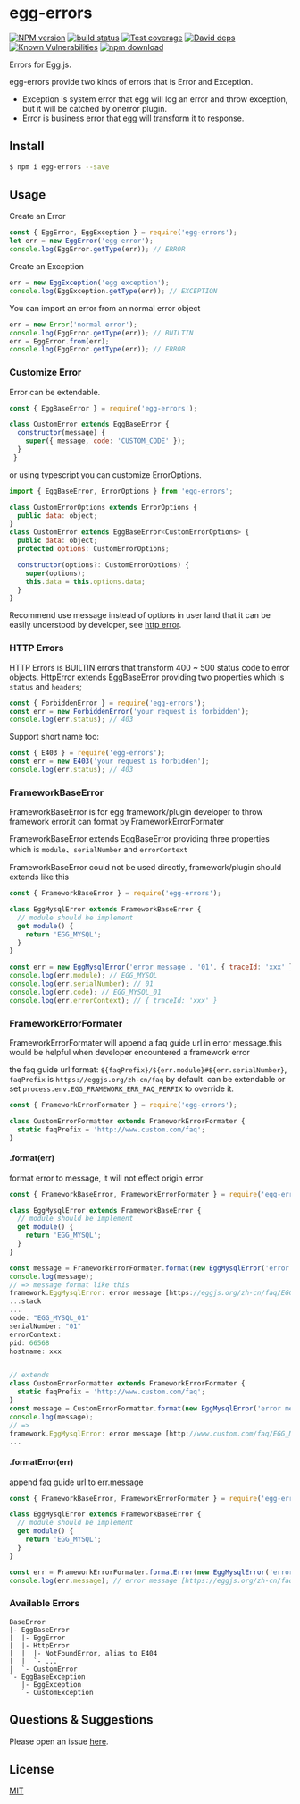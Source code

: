 # egg-errors
[![NPM version][npm-image]][npm-url]
[![build status][travis-image]][travis-url]
[![Test coverage][codecov-image]][codecov-url]
[![David deps][david-image]][david-url]
[![Known Vulnerabilities][snyk-image]][snyk-url]
[![npm download][download-image]][download-url]

[npm-image]: https://img.shields.io/npm/v/egg-errors.svg?style=flat-square
[npm-url]: https://npmjs.org/package/egg-errors
[travis-image]: https://img.shields.io/travis/eggjs/egg-errors.svg?style=flat-square
[travis-url]: https://travis-ci.org/eggjs/egg-errors
[codecov-image]: https://codecov.io/gh/eggjs/egg-errors/branch/master/graph/badge.svg
[codecov-url]: https://codecov.io/gh/eggjs/egg-errors
[david-image]: https://img.shields.io/david/eggjs/egg-errors.svg?style=flat-square
[david-url]: https://david-dm.org/eggjs/egg-errors
[snyk-image]: https://snyk.io/test/npm/egg-errors/badge.svg?style=flat-square
[snyk-url]: https://snyk.io/test/npm/egg-errors
[download-image]: https://img.shields.io/npm/dm/egg-errors.svg?style=flat-square
[download-url]: https://npmjs.org/package/egg-errors

Errors for Egg.js.

egg-errors provide two kinds of errors that is Error and Exception.

- Exception is system error that egg will log an error and throw exception, but it will be catched by onerror plugin.
- Error is business error that egg will transform it to response.

## Install

```bash
$ npm i egg-errors --save
```

## Usage

Create an Error

```js
const { EggError, EggException } = require('egg-errors');
let err = new EggError('egg error');
console.log(EggError.getType(err)); // ERROR
```

Create an Exception

```js
err = new EggException('egg exception');
console.log(EggException.getType(err)); // EXCEPTION
```

You can import an error from an normal error object

```js
err = new Error('normal error');
console.log(EggError.getType(err)); // BUILTIN
err = EggError.from(err);
console.log(EggError.getType(err)); // ERROR
```

### Customize Error

Error can be extendable.

```js
const { EggBaseError } = require('egg-errors');

class CustomError extends EggBaseError {
  constructor(message) {
    super({ message, code: 'CUSTOM_CODE' });
  }
 }
```

or using typescript you can customize ErrorOptions.

```js
import { EggBaseError, ErrorOptions } from 'egg-errors';

class CustomErrorOptions extends ErrorOptions {
  public data: object;
}
class CustomError extends EggBaseError<CustomErrorOptions> {
  public data: object;
  protected options: CustomErrorOptions;

  constructor(options?: CustomErrorOptions) {
    super(options);
    this.data = this.options.data;
  }
}
```

Recommend use message instead of options in user land that it can be easily understood by developer, see [http error](https://github.com/eggjs/egg-errors/blob/master/lib/http/400.ts).

### HTTP Errors

HTTP Errors is BUILTIN errors that transform 400 ~ 500 status code to error objects. HttpError extends EggBaseError providing two properties which is `status` and `headers`;

```js
const { ForbiddenError } = require('egg-errors');
const err = new ForbiddenError('your request is forbidden');
console.log(err.status); // 403
```

Support short name too:

```js
const { E403 } = require('egg-errors');
const err = new E403('your request is forbidden');
console.log(err.status); // 403
```

### FrameworkBaseError

FrameworkBaseError is for egg framework/plugin developer to throw framework error.it can format by FrameworkErrorFormater

FrameworkBaseError extends EggBaseError providing three properties which is `module`、`serialNumber` and `errorContext`

FrameworkBaseError could not be used directly, framework/plugin should extends like this

```js
const { FrameworkBaseError } = require('egg-errors');

class EggMysqlError extends FrameworkBaseError {
  // module should be implement
  get module() {
    return 'EGG_MYSQL';
  }
}

const err = new EggMysqlError('error message', '01', { traceId: 'xxx' });
console.log(err.module); // EGG_MYSQL
console.log(err.serialNumber); // 01
console.log(err.code); // EGG_MYSQL_01
console.log(err.errorContext); // { traceId: 'xxx' }
```

### FrameworkErrorFormater

FrameworkErrorFormater will append a faq guide url in error message.this would be helpful when developer encountered a framework error

the faq guide url format: `${faqPrefix}/${err.module}#${err.serialNumber}`, `faqPrefix` is `https://eggjs.org/zh-cn/faq` by default. can be extendable or set `process.env.EGG_FRAMEWORK_ERR_FAQ_PERFIX` to override it.

```js
const { FrameworkErrorFormater } = require('egg-errors');

class CustomErrorFormatter extends FrameworkErrorFormater {
  static faqPrefix = 'http://www.custom.com/faq';
}
```

#### .format(err)

format error to message, it will not effect origin error

```js
const { FrameworkBaseError, FrameworkErrorFormater } = require('egg-errors');

class EggMysqlError extends FrameworkBaseError {
  // module should be implement
  get module() {
    return 'EGG_MYSQL';
  }
}

const message = FrameworkErrorFormater.format(new EggMysqlError('error message', '01'));
console.log(message); 
// => message format like this
framework.EggMysqlError: error message [https://eggjs.org/zh-cn/faq/EGG_MYSQL#01]
...stack
...
code: "EGG_MYSQL_01"
serialNumber: "01"
errorContext:
pid: 66568
hostname: xxx


// extends
class CustomErrorFormatter extends FrameworkErrorFormater {
  static faqPrefix = 'http://www.custom.com/faq';
}
const message = CustomErrorFormatter.format(new EggMysqlError('error message', '01'));
console.log(message); 
// =>
framework.EggMysqlError: error message [http://www.custom.com/faq/EGG_MYSQL#01]
...
```

#### .formatError(err)

append faq guide url to err.message

```js
const { FrameworkBaseError, FrameworkErrorFormater } = require('egg-errors');

class EggMysqlError extends FrameworkBaseError {
  // module should be implement
  get module() {
    return 'EGG_MYSQL';
  }
}

const err = FrameworkErrorFormater.formatError(new EggMysqlError('error message', '01'));
console.log(err.message); // error message [https://eggjs.org/zh-cn/faq/EGG_MYSQL#01]
```


### Available Errors

```
BaseError
|- EggBaseError
|  |- EggError
|  |- HttpError
|  |  |- NotFoundError, alias to E404
|  |  `- ...
|  `- CustomError
`- EggBaseException
   |- EggException
   `- CustomException
```

## Questions & Suggestions

Please open an issue [here](https://github.com/eggjs/egg/issues?q=is%3Aissue+is%3Aopen+sort%3Aupdated-desc).

## License

[MIT](LICENSE)
